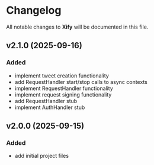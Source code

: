 # Changelog

All notable changes to **Xify** will be documented in this file.

## v2.1.0 (2025-09-16)

### Added

- implement tweet creation functionality
- add RequestHandler start/stop calls to async contexts
- implement RequestHandler functionality
- implement request signing functionality
- add RequestHandler stub
- implement AuthHandler stub

## v2.0.0 (2025-09-15)

### Added

- add initial project files
